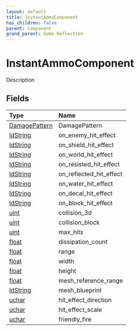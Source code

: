 ```yaml
---
layout: default
title: InstantAmmoComponent
has_children: false
parent: Component
grand_parent: Game Reflection
---
```

# InstantAmmoComponent
Description 

## Fields

| Type | Name |
|:----------|:--------------|
| [DamagePattern](/riftbreaker-wiki/docs/game-reflection/classes/damage_pattern/) | DamagePattern |
| [IdString](/riftbreaker-wiki/docs/game-reflection/components/id_string/) | on_enemy_hit_effect |
| [IdString](/riftbreaker-wiki/docs/game-reflection/components/id_string/) | on_shield_hit_effect |
| [IdString](/riftbreaker-wiki/docs/game-reflection/components/id_string/) | on_world_hit_effect |
| [IdString](/riftbreaker-wiki/docs/game-reflection/components/id_string/) | on_resisted_hit_effect |
| [IdString](/riftbreaker-wiki/docs/game-reflection/components/id_string/) | on_reflected_hit_effect |
| [IdString](/riftbreaker-wiki/docs/game-reflection/components/id_string/) | on_water_hit_effect |
| [IdString](/riftbreaker-wiki/docs/game-reflection/components/id_string/) | on_decal_hit_effect |
| [IdString](/riftbreaker-wiki/docs/game-reflection/components/id_string/) | on_block_hit_effect |
| [uint](/riftbreaker-wiki/docs/game-reflection/components/uint/) | collision_3d |
| [uint](/riftbreaker-wiki/docs/game-reflection/components/uint/) | collision_block |
| [uint](/riftbreaker-wiki/docs/game-reflection/components/uint/) | max_hits |
| [float](/riftbreaker-wiki/docs/game-reflection/components/float/) | dissipation_count |
| [float](/riftbreaker-wiki/docs/game-reflection/components/float/) | range |
| [float](/riftbreaker-wiki/docs/game-reflection/components/float/) | width |
| [float](/riftbreaker-wiki/docs/game-reflection/components/float/) | height |
| [float](/riftbreaker-wiki/docs/game-reflection/components/float/) | mesh_reference_range |
| [IdString](/riftbreaker-wiki/docs/game-reflection/components/id_string/) | mesh_blueprint |
| [uchar](/riftbreaker-wiki/docs/game-reflection/enums/uchar/) | hit_effect_direction |
| [uchar](/riftbreaker-wiki/docs/game-reflection/enums/uchar/) | hit_effect_scale |
| [uchar](/riftbreaker-wiki/docs/game-reflection/enums/uchar/) | friendly_fire |

